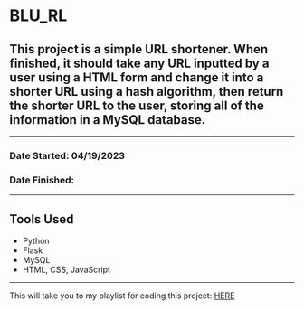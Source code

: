 # BLU_RL

## This project is a simple URL shortener. When finished, it should take any URL inputted by a user using a HTML form and change it into a shorter URL using a hash algorithm, then return the shorter URL to the user, storing all of the information in a MySQL database.
---
### Date Started: 04/19/2023
### Date Finished:
---
## Tools Used
- Python
- Flask
- MySQL
- HTML, CSS, JavaScript
---
This will take you to my playlist for coding this project: [HERE](https://open.spotify.com/playlist/3L5YxqbmeOWjqIjR8sxobl?si=44077f5b03214dd1)